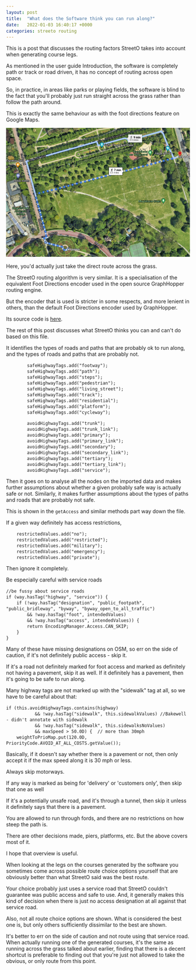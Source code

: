 ```yaml
---
layout: post
title:  "What does the Software think you can run along?"
date:   2022-01-03 16:40:17 +0000
categories: streeto routing
---
```


This is a post that discusses the routing factors StreetO takes into account when generating course legs.

As mentioned in the user guide Introduction, the software is completely path or track or road driven, it has no concept of routing across
open space.

So, in practice, in areas like parks or playing fields, the software is blind to the fact that you'll probably just run straight across 
the grass rather than follow the path around.

This is exactly the same behaviour as with the foot directions feature on Google Maps.

![Image](/doc/googleregentspark.png)

Here, you'd actually just take the direct route across the grass.

The StreetO routing algorithm is very similar. It is a specialisation of the equivalent Foot Directions encoder used in the 
open source GraphHopper routing engine.

But the encoder that is used is stricter in some respects, and more lenient in others, than the default Foot Directions encoder 
used by GraphHopper.

Its source code is [here](https://raw.githubusercontent.com/jcundill/streeto/dev/src/main/java/org/streeto/StreetOFlagEncoder.java).

The rest of this post discusses what StreetO thinks you can and can't do based on this file.

It identifies the types of roads and paths that are probably ok to run along, and the types of roads and paths that are probably not.

```
        safeHighwayTags.add("footway");
        safeHighwayTags.add("path");
        safeHighwayTags.add("steps");
        safeHighwayTags.add("pedestrian");
        safeHighwayTags.add("living_street");
        safeHighwayTags.add("track");
        safeHighwayTags.add("residential");
        safeHighwayTags.add("platform");
        safeHighwayTags.add("cycleway");
```

```
        avoidHighwayTags.add("trunk");
        avoidHighwayTags.add("trunk_link");
        avoidHighwayTags.add("primary");
        avoidHighwayTags.add("primary_link");
        avoidHighwayTags.add("secondary");
        avoidHighwayTags.add("secondary_link");
        avoidHighwayTags.add("tertiary");
        avoidHighwayTags.add("tertiary_link");
        avoidHighwayTags.add("service");
```

Then it goes on to analyse all the nodes on the imported data and makes further assumptions about whether a given 
probably safe way is actually safe or not. Similarly, it makes further assumptions about the types of paths and roads that are probably not safe.

This is shown in the `getAccess` and similar methods part way down the file.

If a given way definitely has access restrictions,

```
    restrictedValues.add("no");
    restrictedValues.add("restricted");
    restrictedValues.add("military");
    restrictedValues.add("emergency");
    restrictedValues.add("private");
```

Then ignore it completely.

Be especially careful with service roads

```
//be fussy about service roads
if (way.hasTag("highway", "service")) {
    if (!way.hasTag("designation", "public_footpath", "public_bridleway", "byway", "byway_open_to_all_traffic")
        && !way.hasTag("foot", intendedValues)
        && !way.hasTag("access", intendedValues)) {
        return EncodingManager.Access.CAN_SKIP;
    }
}
```
Many of these have missing designations on OSM, so err on the side of caution, if it's not definitely public access - skip it.

If it's a road not definitely marked for foot access and marked as definitely not having a pavement, skip it as well.
If it definitely has a pavement, then it's going to be safe to run along.

Many highway tags are not marked up with the "sidewalk" tag at all, so we have to be careful about that:

```
if (this.avoidHighwayTags.contains(highway)
           && !way.hasTag("sidewalk", this.sidewalkValues) //Bakewell - didn't annotate with sidewalk
           && !way.hasTag("sidewalk", this.sidewalksNoValues)
           && maxSpeed > 50.0D) {  // more than 30mph
    weightToPrioMap.put(120.0D, PriorityCode.AVOID_AT_ALL_COSTS.getValue());
```

Basically, if it doesn't say whether there is a pavement or not, then only accept it if the max speed along it is 30 mph or less.

Always skip motorways.

If any way is marked as being for 'delivery' or 'customers only', then skip that one as well

If it's a potentially unsafe road, and it's through a tunnel, then skip it unless it definitely says that there is a pavement.

You are allowed to run through fords, and there are no restrictions on how steep the path is.

There are other decisions made, piers, platforms, etc. But the above covers most of it.

I hope that overview is useful.

When looking at the legs on the courses generated by the software you sometimes come across possible route choice options 
yourself that are obviously better than what StreetO said was the best route.

Your choice probably just uses a service road that StreetO couldn't guarantee was public access and safe to use. And, it
generally makes this kind of decision when there is just no access designation at all against that service road.

Also, not all route choice options are shown. What is considered the best one is, but only others sufficiently dissimilar
to the best are shown.

It's better to err on the side of caution and not route using that service road. When actually running one of the generated 
courses, it's the same as running across the grass talked about earlier, finding that there is a decent shortcut is
preferable to finding out that you're just not allowed to take the obvious, or only route from this point.


